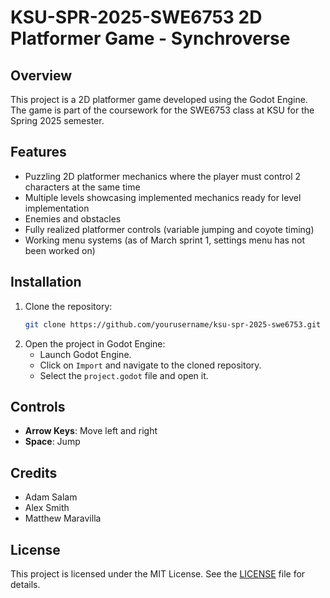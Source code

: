 # KSU-SPR-2025-SWE6753 2D Platformer Game - Synchroverse

## Overview
This project is a 2D platformer game developed using the Godot Engine. The game is part of the coursework for the SWE6753 class at KSU for the Spring 2025 semester.

## Features
- Puzzling 2D platformer mechanics where the player must control 2 characters at the same time
- Multiple levels showcasing implemented mechanics ready for level implementation
- Enemies and obstacles
- Fully realized platformer controls (variable jumping and coyote timing)
- Working menu systems (as of March sprint 1, settings menu has not been worked on)

## Installation
1. Clone the repository:
	```sh
	git clone https://github.com/yourusername/ksu-spr-2025-swe6753.git
	```
2. Open the project in Godot Engine:
	- Launch Godot Engine.
	- Click on `Import` and navigate to the cloned repository.
	- Select the `project.godot` file and open it.

## Controls
- **Arrow Keys**: Move left and right
- **Space**: Jump

## Credits
- Adam Salam
- Alex Smith
- Matthew Maravilla

## License
This project is licensed under the MIT License. See the [LICENSE](LICENSE) file for details.
